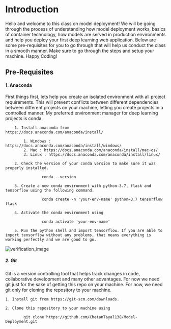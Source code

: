 # Introduction 

Hello and welcome to this class on model deployment! We will be going through the process of understanding how model deployment works, basics of container technology, how models are served in production environments and help you deploy your first deep learning web application. Below are some pre-requisites for you to go through that will help us conduct the class in a smooth manner. Make sure to go through the steps and setup your machine. Happy Coding!

## Pre-Requisites 


#### 1. Anaconda 

First things first, lets help you create an isolated environment with all project requirements. This will prevent conflicts between different dependencies between different projects on your machine, letting you create projects in a controlled manner. My preferred environment manager for deep learning projects is conda.

        1. Install anaconda from https://docs.anaconda.com/anaconda/install/ 

            1. Windows : https://docs.anaconda.com/anaconda/install/windows/
            2. Mac : https://docs.anaconda.com/anaconda/install/mac-os/
            3. Linux : https://docs.anaconda.com/anaconda/install/linux/

        2. Check the version of your conda version to make sure it was properly installed.

                    conda --version

        3. Create a new conda environment with python-3.7, flask and tensorflow using the following command. 

                    conda create -n 'your-env-name' python=3.7 tensorflow flask 

        4. Activate the conda environment using 
            
                    conda activate 'your-env-name'

        5. Run the python shell and import tensorflow. If you are able to import tensorflow without any problems, that means everything is working perfectly and we are good to go. 

![verification_image](https://github.com/ChetanTayal138/Model-Deployment/blob/master/images/verify_tensorflow.png)


##### 2. Git 

Git is a version controlling tool that helps track changes in code, collaborative development and many other advantages. For now we need git just for the sake of getting this repo on your machine. For now, we need git only for cloning the repository to your machine.

    1. Install git from https://git-scm.com/downloads.

    2. Clone this repository to your machine using
            
            git clone https://github.com/ChetanTayal138/Model-Deployment.git



    








            




